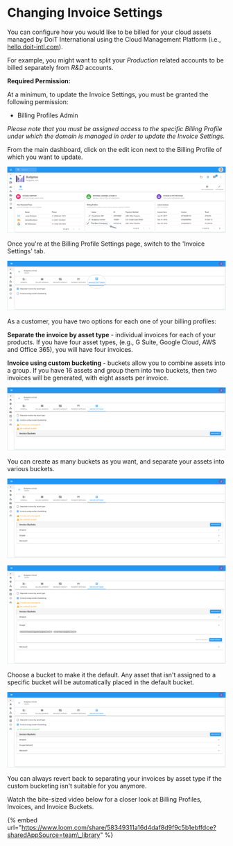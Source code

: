 # Changing Invoice Settings

You can configure how you would like to be billed for your cloud assets managed by DoiT International using the Cloud Management Platform \(i.e., [hello.doit-intl.com](https://hello.doit-intl.com/)\).

For example, you might want to split your _Production_ related accounts to be billed separately from _R&D_ accounts.  

**Required Permission:**

At a minimum, to update the Invoice Settings, you must be granted the following permission:

* Billing Profiles Admin

_Please note that you must be assigned access to the specific Billing Profile under which the domain is managed in order to update the Invoice Settings._

From the main dashboard, click on the edit icon next to the Billing Profile of which you want to update.

![](../.gitbook/assets/update-billing-profile%20%282%29.png)



Once you're at the Billing Profile Settings page, switch to the 'Invoice Settings' tab.

![](../.gitbook/assets/invoice-settings.png)



As a customer, you have two options for each one of your billing profiles:

**Separate the invoice by asset type** - individual invoices for each of your products. If you have four asset types, \(e.g., G Suite, Google Cloud, AWS and Office 365\), you will have four invoices.

**Invoice using custom bucketing** - buckets allow you to combine assets into a group. If you have 16 assets and group them into two buckets, then two invoices will be generated, with eight assets per invoice. 

![](../.gitbook/assets/buckets.png)

You can create as many buckets as you want, and separate your assets into various buckets.

![](../.gitbook/assets/buckets1.png)

![](../.gitbook/assets/buckets2.png)



Choose a bucket to make it the default. Any asset that isn't assigned to a specific bucket will be automatically placed in the default bucket.

![](../.gitbook/assets/buckets3.png)



You can always revert back to separating your invoices by asset type if the custom bucketing isn't suitable for you anymore.



Watch the bite-sized video below for a closer look at Billing Profiles, Invoices, and Invoice Buckets.

{% embed url="https://www.loom.com/share/58349311a16d4daf8d9f9c5b1ebffdce?sharedAppSource=team\_library" %}



